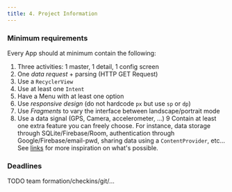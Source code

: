 ```yaml
---
title: 4. Project Information
---
```


### Minimum requirements

Every App should at minimum contain the following:

1. Three activities: 1 master, 1 detail, 1 config screen
2. One _data request_ + parsing (HTTP GET Request)
3. Use a `RecyclerView`
4. Use at least one `Intent`
5. Have a Menu with at least one option
6. Use _responsive design_ (do not hardcode `px` but use `sp` or `dp`)
7. Use _Fragments_ to vary the interface between landscape/portrait mode
8. Use a data signal (GPS, Camera, accelerometer, ...)
9 Contain at least one extra feature you can freely choose. For instance, data storage through SQLite/Firebase/Room, authentication through Google/Firebase/email-pwd, sharing data using a `ContentProvider`, etc... See [links](/extra/links) for more inspiration on what's possible.

### Deadlines

TODO team formation/checkins/git/...